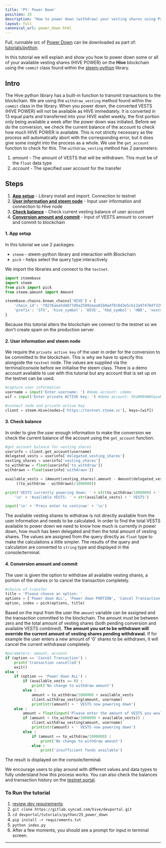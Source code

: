 ```yaml
---
title: 'PY: Power Down'
position: 25
description: "How to power down (withdraw) your vesting shares using Python."
layout: full
canonical_url: power_down.html
---              
```

<span class="fa-pull-left top-of-tutorial-repo-link"><span class="first-word">Full</span>, runnable src of [Power Down](https://gitlab.syncad.com/hive/devportal/-/tree/master/tutorials/python/tutorials/25_power_down) can be downloaded as part of: [tutorials/python](https://gitlab.syncad.com/hive/devportal/-/tree/master/tutorials/python).</span>
<br>



In this tutorial we will explain and show you how to power down some or all of your available vesting shares (HIVE POWER) on the **Hive** blockchain using the `commit` class found within the [steem-python](https://github.com/steemit/steem-python) library.

## Intro

The Hive python library has a built-in function to transmit transactions to the blockchain. We are using the `withdraw_vesting` method found within the `commit` class in the library. When you power down, the converted VESTS (HIVE POWER) will not be available as HIVE immediately. It is converted in 13 equal parts and transferred into your HIVE wallet weekly, the first portion only being available a week after the power down was initiated. Before we do the conversion, we check the current balance of the account to check how much HIVE POWER is available. This is not strictly necessary as the process will automatically abort with the corresponding error, but it does give some insight into the process as a whole. We use the `get_account` function to check for this. The `withdraw_vesting` method has 2 parameters:

1.  _amount_ - The amount of VESTS that will be withdrawn. This must be of the `float` data type
1.  _account_ - The specified user account for the transfer

## Steps

1.  [**App setup**](#setup) - Library install and import. Connection to testnet
1.  [**User information and steem node**](#userinfo) - Input user information and connection to Hive node
1.  [**Check balance**](#balance) - Check current vesting balance of user account
1.  [**Conversion amount and commit**](#convert) - Input of VESTS amount to convert and commit to blockchain

#### 1. App setup <a name="setup"></a>

In this tutorial we use 2 packages:

- `steem` - steem-python library and interaction with Blockchain
- `pick` - helps select the query type interactively

We import the libraries and connect to the `testnet`.

```python
import steembase
import steem
from pick import pick
from steem.amount import Amount

steembase.chains.known_chains['HIVE'] = {
    'chain_id': '79276aea5d4877d9a25892eaa01b0adf019d3e5cb12a97478df3298ccdd01673',
    'prefix': 'STX', 'hive_symbol': 'HIVE', 'hbd_symbol': 'HBD', 'vests_symbol': 'VESTS'
}
```

Because this tutorial alters the blockchain we connect to the testnet so we don't create spam on the production server.

#### 2. User information and steem node <a name="userinfo"></a>

We require the `private active key` of the user in order for the conversion to be committed to the blockchain. This is why we have to specify this alongside the `testnet` node. The values are supplied via the terminal/console before we initialise the steem class. There is a demo account available to use with this tutorial but any account that is set up on the testnet can be used.

```python
#capture user information
username = input('Enter username: ') #demo account: cdemo
wif = input('Enter private ACTIVE key: ') #demo account: 5KaNM84WWSqzwKzY82fXPaUW43idbLnPqf5SfjGxLfw6eV2kAP3

#connect node and private active key
client = steem.Hive(nodes=['https://testnet.steem.vc'], keys=[wif])
```

#### 3. Check balance <a name="balance"></a>

In order to give the user enough information to make the conversion we check the current balance of the account using the `get_account` function.

```python
#get account balance for vesting shares
userinfo = client.get_account(username)
delegated_vests = userinfo['delegated_vesting_shares']
vesting_shares = userinfo['vesting_shares']
to_withdraw = float(userinfo['to_withdraw'])
withdrawn = float(userinfo['withdrawn'])

available_vests = (Amount(vesting_shares).amount - Amount(delegated_vests).amount - 
     ((to_withdraw - withdrawn)/1000000))

print('VESTS currently powering down: ' + str(to_withdraw/1000000) + ' VESTS' +
    '\n' + 'Available VESTS: ' + str(available_vests) + ' VESTS')

input('\n' + 'Press enter to continue' + '\n')
```

The available vesting shares to withdraw is not directly available from the user information and needs to be calculated. In order to find the total VESTS available to power down we need to know how much is currently in power down, how much has been delegated and then the total amount of vesting shares. The values are assigned from the query directly as `float` type to make the calculations a little simpler. The results of the query and calculation are converted to `string` type and displayed in the console/terminal.

#### 4. Conversion amount and commit <a name="convert"></a>

The user is given the option to withdraw all available vesting shares, a portion of the shares or to cancel the transaction completely.

```python
#choice of transfer
title = 'Please choose an option: '
options = ['Power down ALL', 'Power down PORTION', 'Cancel Transaction']
option, index = pick(options, title)
```

Based on the input from the user the `amount` variable can be assigned and the transaction committed to the blockchain. The amount must be between zero and the total amount of vesting shares (both pending conversion and available VESTS combined). **The amount you set to be withdrawn will override the current amount of vesting shares pending withdrawal.** If for example the user enters a new amount of '0' shares to be withdrawn, it will cancel the current withdrawal completely.

```python
#parameters: amount, account
if (option == 'Cancel Transaction') :
    print('transaction cancelled')
    exit()
else :
    if (option == 'Power down ALL') :
        if (available_vests == 0) :
            print('No change to withdraw amount')
        else :
            amount = to_withdraw/1000000 + available_vests
            client.withdraw_vesting(amount, username)
            print(str(amount) + ' VESTS now powering down')
    else :
        amount = float(input('Please enter the amount of VESTS you would like to power down: '))
        if (amount < (to_withdraw/1000000 + available_vests)) :
            client.withdraw_vesting(amount, username)
            print(str(amount) + ' VESTS now powering down')
        else :
            if (amount == to_withdraw/1000000) :
                print('No change to withdraw amount')
            else :
                print('insufficient funds available')
```

The result is displayed on the console/terminal.

We encourage users to play around with different values and data types to fully understand how this process works. You can also check the balances and transaction history on the [testnet portal](http://condenser.steem.vc/).

### To Run the tutorial

1.  [review dev requirements](getting_started.html)
1.  `git clone https://gitlab.syncad.com/hive/devportal.git`
1.  `cd devportal/tutorials/python/25_power_down`
1.  `pip install -r requirements.txt`
1.  `python index.py`
1.  After a few moments, you should see a prompt for input in terminal screen.


---
